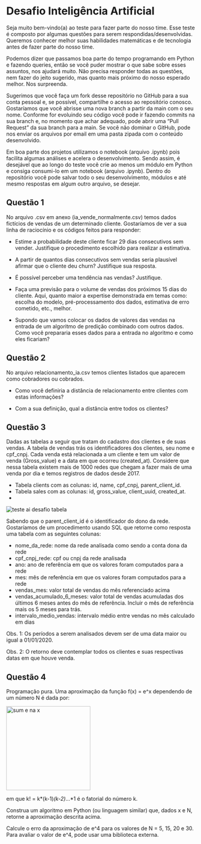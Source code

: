 # Desafio Inteligência Artificial

Seja muito bem-vindo(a) ao teste para fazer parte do nosso time. Esse teste é composto por algumas questões para serem respondidas/desenvolvidas. Queremos conhecer melhor suas habilidades matemáticas e de tecnologia antes de fazer parte do nosso time.  

Podemos dizer que passamos boa parte do tempo programando em Python e fazendo queries, então se você puder mostrar o que sabe sobre esses assuntos, nos ajudará muito. Não precisa responder todas as questões, nem fazer do jeito sugerido, mas quanto mais próximo do nosso esperado melhor. Nos surpreenda. 

Sugerimos que você faça um fork desse repositório no GitHub para a sua conta pessoal e, se possível, compartilhe o acesso ao repositório conosco. Gostaríamos que você abrisse uma nova branch a partir da main com o seu nome. Conforme for evoluindo seu código você pode ir fazendo commits na sua branch e, no momento que achar adequado, pode abrir uma “Pull Request” da sua branch para a main. Se você não dominar o GitHub, pode nos enviar os arquivos por email em uma pasta zipada com o conteúdo desenvolvido.  

Em boa parte dos projetos utilizamos o notebook (arquivo .ipynb) pois facilita algumas análises e acelera o desenvolvimento. Sendo assim, é desejável que ao longo do teste você crie ao menos um módulo em Python e consiga consumi-lo em um notebook (arquivo .ipynb). Dentro do repositório você pode salvar todo o seu desenvolvimento, módulos e até mesmo respostas em algum outro arquivo, se desejar. 

## Questão 1 

No arquivo .csv em anexo (ia_vende_normalmente.csv) temos dados fictícios de vendas de um determinado cliente. Gostaríamos de ver a sua linha de raciocínio e os códigos feitos para responder: 

- Estime a probabilidade deste cliente ficar 29 dias consecutivos sem vender. Justifique o procedimento escolhido para realizar a estimativa. 

- A partir de quantos dias consecutivos sem vendas seria plausível afirmar que o cliente deu churn? Justifique sua resposta. 

- É possível perceber uma tendência nas vendas? Justifique. 

- Faça uma previsão para o volume de vendas dos próximos 15 dias do cliente. Aqui, quanto maior a expertise demonstrada em temas como: escolha do modelo, pré-processamento dos dados, estimativa de erro cometido, etc., melhor. 

- Supondo que vamos colocar os dados de valores das vendas na entrada de um algoritmo de predição combinado com outros dados. Como você prepararia esses dados para a entrada no algoritmo e como eles ficariam? 

## Questão 2 

No arquivo relacionamento_ia.csv temos clientes listados que aparecem como cobradores ou cobrados.  

- Como você definiria a distância de relacionamento entre clientes com estas informações? 

- Com a sua definição, qual a distância entre todos os clientes? 

## Questão 3 

Dadas as tabelas a seguir que tratam do cadastro dos clientes e de suas vendas. A tabela de vendas trás os identificadores dos clientes, seu nome e cpf_cnpj. Cada venda está relacionada a um cliente e tem um valor de venda (Gross_value) e a data em que ocorreu (created_at). Considere que nessa tabela existem mais de 1000 redes que chegam a fazer mais de uma venda por dia e temos registros de dados desde 2017. 

-  Tabela clients com as colunas: id, name, cpf_cnpj, parent_client_id.
-  Tabela sales com as colunas: id, gross_value, client_uuid, created_at.
-  
![teste ai desafio tabela](https://user-images.githubusercontent.com/85025838/216982794-fb9c7700-59f5-49ce-af01-9fd1c1b47d24.jpg)

Sabendo que o parent_client_id é o identificador do dono da rede. Gostaríamos de um procedimento usando SQL que retorne como resposta uma tabela com as seguintes colunas: 

- nome_da_rede: nome da rede analisada como sendo a conta dona da rede 
- cpf_cnpj_rede: cpf ou cnpj da rede analisada 
- ano: ano de referência em que os valores foram computados para a rede 
- mes: mês de referência em que os valores foram computados para a rede 
- vendas_mes: valor total de vendas do mês referenciado acima 
- vendas_acumulado_6_meses: valor total de vendas acumuladas dos últimos 6 meses antes do mês de referência. Incluir o mês de referência mais os 5 meses para trás. 
- intervalo_medio_vendas: intervalo médio entre vendas no mês calculado em dias 

Obs. 1: Os períodos a serem analisados devem ser de uma data maior ou igual a 01/01/2020.

Obs. 2: O retorno deve contemplar todos os clientes e suas respectivas datas em que houve venda. 

## Questão 4 

Programação pura. Uma aproximação da função f(x) = e^x dependendo de um número N é dada por: 

<img width="224" alt="sum e na x" src="https://user-images.githubusercontent.com/85025838/216981844-48c33c65-8dff-4490-90e1-41be63fca84c.png">

em que k! = k*(k-1)*(k-2)*...*1 é o fatorial do número k. 

Construa um algoritmo em Python (ou linguagem similar) que, dados x e N, retorne a aproximação descrita acima. 

Calcule o erro da aproximação de e^4 para os valores de N = 5, 15, 20 e 30. Para avaliar o valor de e^4, pode usar uma biblioteca externa. 
